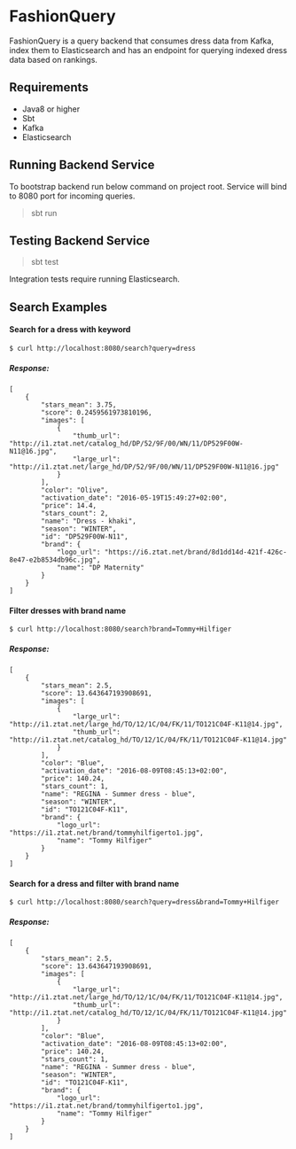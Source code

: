 # FashionQuery

FashionQuery is a query backend that consumes dress data from Kafka, index them to Elasticsearch and has an endpoint for querying indexed dress data based on rankings.

## Requirements

- Java8 or higher
- Sbt
- Kafka
- Elasticsearch

## Running Backend Service

To bootstrap backend run below command on project root. Service will bind to 8080 port for incoming queries.
> sbt run

## Testing Backend Service

> sbt test

Integration tests require running Elasticsearch.

## Search Examples

#### Search for a dress with keyword

```
$ curl http://localhost:8080/search?query=dress
```

##### Response:
```
[
    {
        "stars_mean": 3.75,
        "score": 0.2459561973810196,
        "images": [
            {
                "thumb_url": "http://i1.ztat.net/catalog_hd/DP/52/9F/00/WN/11/DP529F00W-N11@16.jpg",
                "large_url": "http://i1.ztat.net/large_hd/DP/52/9F/00/WN/11/DP529F00W-N11@16.jpg"
            }
        ],
        "color": "Olive",
        "activation_date": "2016-05-19T15:49:27+02:00",
        "price": 14.4,
        "stars_count": 2,
        "name": "Dress - khaki",
        "season": "WINTER",
        "id": "DP529F00W-N11",
        "brand": {
            "logo_url": "https://i6.ztat.net/brand/8d1dd14d-421f-426c-8e47-e2b8534db96c.jpg",
            "name": "DP Maternity"
        }
    }
]
```

#### Filter dresses with brand name

```
$ curl http://localhost:8080/search?brand=Tommy+Hilfiger
```

##### Response:

```
[
    {
        "stars_mean": 2.5,
        "score": 13.643647193908691,
        "images": [
            {
                "large_url": "http://i1.ztat.net/large_hd/TO/12/1C/04/FK/11/TO121C04F-K11@14.jpg",
                "thumb_url": "http://i1.ztat.net/catalog_hd/TO/12/1C/04/FK/11/TO121C04F-K11@14.jpg"
            }
        ],
        "color": "Blue",
        "activation_date": "2016-08-09T08:45:13+02:00",
        "price": 140.24,
        "stars_count": 1,
        "name": "REGINA - Summer dress - blue",
        "season": "WINTER",
        "id": "TO121C04F-K11",
        "brand": {
            "logo_url": "https://i1.ztat.net/brand/tommyhilfigerto1.jpg",
            "name": "Tommy Hilfiger"
        }
    }
]
```

#### Search for a dress and filter with brand name

```
$ curl http://localhost:8080/search?query=dress&brand=Tommy+Hilfiger
```

##### Response:

```
[
    {
        "stars_mean": 2.5,
        "score": 13.643647193908691,
        "images": [
            {
                "large_url": "http://i1.ztat.net/large_hd/TO/12/1C/04/FK/11/TO121C04F-K11@14.jpg",
                "thumb_url": "http://i1.ztat.net/catalog_hd/TO/12/1C/04/FK/11/TO121C04F-K11@14.jpg"
            }
        ],
        "color": "Blue",
        "activation_date": "2016-08-09T08:45:13+02:00",
        "price": 140.24,
        "stars_count": 1,
        "name": "REGINA - Summer dress - blue",
        "season": "WINTER",
        "id": "TO121C04F-K11",
        "brand": {
            "logo_url": "https://i1.ztat.net/brand/tommyhilfigerto1.jpg",
            "name": "Tommy Hilfiger"
        }
    }
]
```


